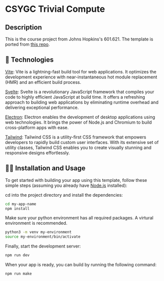# CSYGC Trivial Compute

## Description
This is the course project from Johns Hopkins's 601.621. The template is ported from [this repo](https://github.com/feernandobraga/vitesvelctron). 

## 🧋 Technologies
[Vite](https://vitejs.dev/): Vite is a lightning-fast build tool for web applications. It optimizes the development experience with near-instantaneous hot module replacement (HMR) and an efficient build process.

[Svelte](https://svelte.dev/): Svelte is a revolutionary JavaScript framework that compiles your code to highly efficient JavaScript at build time. It offers a refreshing approach to building web applications by eliminating runtime overhead and delivering exceptional performance.

[Electron](https://www.electronjs.org/): Electron enables the development of desktop applications using web technologies. It brings the power of Node.js and Chromium to build cross-platform apps with ease.

[Tailwind](https://tailwindcss.com/): Tailwind CSS is a utility-first CSS framework that empowers developers to rapidly build custom user interfaces. With its extensive set of utility classes, Tailwind CSS enables you to create visually stunning and responsive designs effortlessly.

## 👨‍💻 Installation and Usage
To get started with building your app using this template, follow these simple steps (assuming you already have [Node.js](https://nodejs.org/) installed):

cd into the project directory and install the dependencies:
```bash
cd my-app-name
npm install
```

Make sure your python environment has all required packages. A virtural environment is recommended.

```bash
python3 -m venv my-environment
source my-environment/bin/activate
```

Finally, start the development server:
```bash
npm run dev
```

When your app is ready, you can build by running the following command:
```bash
npm run make
```
